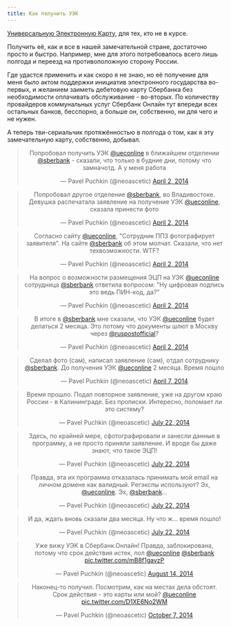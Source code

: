 ```yaml
---
title: Как получить УЭК
---
```


[Универсальную Электронную Карту][uec], для тех, кто не в курсе.

Получить  её, как  и  все в  нашей замечательной  стране,  достаточно просто  и
быстро. Например, мне  для этого потребовалось всего лишь полгода  и переезд на
противоположную сторону России.

Где удастся  применить и как  скоро я  не знаю, но  её получение для  меня было
актом  поддержки  инициатив  электронного  государства  во-первых,  и  желанием
заиметь дебетовую  карту Сбербанка без необходимости  оплачивать обслуживание -
во-вторых.  По количеству  провайдеров коммунальных  услуг Сбербанк  Онлайн тут
впереди всех остальных банков, бесспорно, а  больше он, собственно, ни для чего
и не нужен.

А теперь тви-сериальчик протяжённостью в полгода о том, как я эту замечательную
карту, собственно, добывал.

<blockquote class="twitter-tweet" align="center" data-conversation="none" lang="en"><p>Попробовал получить УЭК <a href="https://twitter.com/ueconline">@ueconline</a> в ближайшем отделении <a href="https://twitter.com/sberbank">@sberbank</a> - сказали, что только в будние дни, потому что замначотд. А у меня работа</p>&mdash; Pavel Puchkin (@neoascetic) <a href="https://twitter.com/neoascetic/status/451473040661295104">April 2, 2014</a></blockquote>
<blockquote class="twitter-tweet" align="center" data-conversation="none" lang="en"><p>Попробовал другое отделение <a href="https://twitter.com/sberbank">@sberbank</a>, во Владивостоке. Девушка распечатала заявление на получение УЭК <a href="https://twitter.com/ueconline">@ueconline</a>, сказала принести фото</p>&mdash; Pavel Puchkin (@neoascetic) <a href="https://twitter.com/neoascetic/status/451499946152583168">April 2, 2014</a></blockquote>
<blockquote class="twitter-tweet" align="center" data-conversation="none" lang="en"><p>Согласно сайту <a href="https://twitter.com/ueconline">@ueconline</a>, &quot;Сотрудник ППЗ фотографирует заявителя&quot;. На сайте <a href="https://twitter.com/sberbank">@sberbank</a> об этом молчат. Сказали, что нет техвозможности. WTF?</p>&mdash; Pavel Puchkin (@neoascetic) <a href="https://twitter.com/neoascetic/status/451500532893757440">April 2, 2014</a></blockquote>
<blockquote class="twitter-tweet" align="center" data-conversation="none" lang="en"><p>На вопрос о возможности размещения ЭЦП на УЭК <a href="https://twitter.com/ueconline">@ueconline</a> сотрудница <a href="https://twitter.com/sberbank">@sberbank</a> ответила вопросом: &quot;Ну цифровая подпись это ведь ПИН-код, да?&quot;</p>&mdash; Pavel Puchkin (@neoascetic) <a href="https://twitter.com/neoascetic/status/451501608497860608">April 2, 2014</a></blockquote>
<blockquote class="twitter-tweet" align="center" data-conversation="none" lang="en"><p>В итоге в <a href="https://twitter.com/sberbank">@sberbank</a> мне сказали, что УЭК <a href="https://twitter.com/ueconline">@ueconline</a> будет делаться 2 месяца. Это потому что документы шлют в Москву через <a href="https://twitter.com/ruspostofficial">@ruspostofficial</a>?</p>&mdash; Pavel Puchkin (@neoascetic) <a href="https://twitter.com/neoascetic/status/451503237552947200">April 2, 2014</a></blockquote>
<blockquote class="twitter-tweet" align="center" data-conversation="none" lang="en"><p>Сделал фото (сам), написал заявление (сам), отдал сотруднику <a href="https://twitter.com/sberbank">@sberbank</a>. До получения УЭК <a href="https://twitter.com/ueconline">@ueconline</a> 2 месяца. Время пошло</p>&mdash; Pavel Puchkin (@neoascetic) <a href="https://twitter.com/neoascetic/status/453073237921259520">April 7, 2014</a></blockquote>
<blockquote class="twitter-tweet" align="center" data-conversation="none" lang="en"><p>Время прошло. Подал повторное заявление, уже на другом краю России - в Калининграде. Без прописки. Интересно, поломает ли это систему?</p>&mdash; Pavel Puchkin (@neoascetic) <a href="https://twitter.com/neoascetic/status/491640062179016704">July 22, 2014</a></blockquote>
<blockquote class="twitter-tweet" align="center" data-conversation="none" lang="en"><p>Здесь, по крайней мере, сфотографировали и занесли данные в программу, а не просто приняли заявление. И вроде бы даже знают, что такое ЭЦП!</p>&mdash; Pavel Puchkin (@neoascetic) <a href="https://twitter.com/neoascetic/status/491640539000078336">July 22, 2014</a></blockquote>
<blockquote class="twitter-tweet" align="center" data-conversation="none" lang="en"><p>Правда, эта их программа отказалась принимать мой email на личном домене как валидный. Регэкспы используют? Эх, <a href="https://twitter.com/ueconline">@ueconline</a>. Эх, <a href="https://twitter.com/sberbank">@sberbank</a>...</p>&mdash; Pavel Puchkin (@neoascetic) <a href="https://twitter.com/neoascetic/status/491641160738570240">July 22, 2014</a></blockquote>
<blockquote class="twitter-tweet" align="center" data-conversation="none" lang="en"><p>И да, ждать вновь сказали два месяца. Ну что ж... время пошло!</p>&mdash; Pavel Puchkin (@neoascetic) <a href="https://twitter.com/neoascetic/status/491641371217125376">July 22, 2014</a></blockquote>
<blockquote class="twitter-tweet" align="center" data-conversation="none" lang="en"><p>Уже вижу УЭК в Сбербанк.Онлайн! Правда, заблокирована, потому что срок действия истек, лол&#10;<a href="https://twitter.com/ueconline">@ueconline</a> <a href="https://twitter.com/sberbank">@sberbank</a> <a href="http://t.co/mB8f1gavzP">pic.twitter.com/mB8f1gavzP</a></p>&mdash; Pavel Puchkin (@neoascetic) <a href="https://twitter.com/neoascetic/status/499984122480427008">August 14, 2014</a></blockquote>
<blockquote class="twitter-tweet" align="center" data-conversation="none" lang="en"><p>Наконец-то получил. Посмотрим, как на местах дела обстоят.&#10;Срок действия - это карты или мой?&#10;<a href="https://twitter.com/ueconline">@ueconline</a> <a href="http://t.co/D1XE6No2WM">pic.twitter.com/D1XE6No2WM</a></p>&mdash; Pavel Puchkin (@neoascetic) <a href="https://twitter.com/neoascetic/status/519551109330120704">October 7, 2014</a></blockquote>

<script async src="//platform.twitter.com/widgets.js" charset="utf-8"></script>



[uec]: http://www.uecard.ru/
